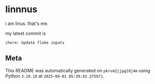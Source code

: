 # linnnus

i am linus. that's me.

my latest commit is

```
chore: Update flake inputs
```

## Meta

This README was automatically generated on `pkrvm2jjpg2dj4m` using Python
`3.10.18` at `2025-09-01 05:39:42.375971`.
